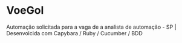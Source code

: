# VoeGol
Automação solicitada para a vaga de a analista de automação - SP | Desenvolcida com Capybara / Ruby / Cucumber / BDD
